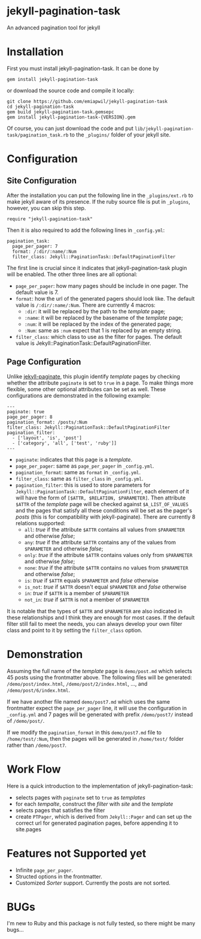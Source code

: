 jekyll-pagination-task
======================

An advanced pagination tool for jekyll

# Installation

First you must install jekyll-pagination-task. It can be done by 

~~~
gem install jekyll-pagination-task
~~~

or download the source code and compile it locally:

~~~
git clone https://github.com/emiapwil/jekyll-pagination-task
cd jekyll-pagination-task
gem build jekyll-pagination-task.gemsepc
gem install jekyll-pagination-task-{VERSION}.gem
~~~

Of course, you can just download the code and put
`lib/jekyll-pagination-task/pagination_task.rb` to the `_plugins/` folder of
your jekyll site.

# Configuration

## Site Configuration

After the installation you can put the following line in the `_plugins/ext.rb`
to make jekyll aware of its presence. If the ruby source file is put in
`_plugins`, however, you can skip this step.

~~~
require "jekyll-pagination-task"
~~~

Then it is also required to add the following lines in `_config.yml`:

~~~
pagination_task:
  page_per_pager: 7
  format: /:dir/:name/:Num
  filter_class: Jekyll::PaginationTask::DefaultPaginationFilter
~~~

The first line is crucial since it indicates that jekyll-pagination-task plugin
will be enabled. The other three lines are all optional:

- `page_per_pager`: how many pages should be include in one pager. The default
  value is 7.
- `format`: how the url of the generated pagers should look like. The default
  value is `/:dir/:name/:Num`. There are currently 4 macros:
  - `:dir`: it will be replaced by the path to the *template* page;
  - `:name`: it will be replaced by the basename of the *template* page;
  - `:num`: it will be replaced by the index of the generated page;
  - `:Num`: same as `:num` expect that 1 is replaced by an empty string.
- `filter_class`: which class to use as the filter for pages. The default value
  is Jekyll::PaginationTask::DefaultPaginationFilter.

## Page Configuration

Unlike [jekyll-paginate][jekyll-paginate], this plugin identify *template* pages
by checking whether the attribute `paginate` is set to `true` in a page. To make
things more flexible, some other optional attributes can be set as well. These
configurations are demonstrated in the following example:

[jekyll-paginate]: https://github.com/jekyll/jekyll-paginate

~~~
---
paginate: true
page_per_pager: 8
pagination_format: /posts/:Num
filter_class: Jekyll::PaginationTask::DefaultPaginationFilter
pagination_filter:
  - ['layout', 'is', 'post']
  - ['category', 'all', ['test', 'ruby']]
---
~~~

- `paginate`: indicates that this page is a *template*.
- `page_per_pager`: same as `page_per_pager` in `_config.yml`.
- `pagination_format`: same as `format` in `_config.yml`.
- `filter_class`: same as `filter_class` in `_config.yml`.
- `pagination_filter`: this is used to store parameters for
  `Jekyll::PaginationTask::DefaultPaginationFilter`, each element of it will
  have the form of `[$ATTR, $RELATION, $PARAMETER]`. Then attribute
  `$ATTR` of the *template* page will be checked against `$A_LIST_OF_VALUES` and
  the pages that satisfy all these conditions will be set as the pager's *posts*
  (this is for compatibility with jekyll-paginate). There are currently 8
  relations supported:
  - `all`: *true* if the attribute `$ATTR` contains all values from `$PARAMETER`
    and otherwise *false*;
  - `any`: *true* if the attribute `$ATTR` contains any of the values from
    `$PARAMETER` and otherwise *false*;
  - `only`: *true* if the attribute `$ATTR` contains values only from
    `$PARAMETER` and otherwise *false*;
  - `none`: *true* if the attribute `$ATTR` contains no values from
    `$PARAMETER` and otherwise *false*;
  - `is`: *true* if `$ATTR` equals `$PARAMETER` and *false* otherwise
  - `is_not`: *true* if `$ATTR` doesn't equal `$PARAMETER` and *false* otherwise
  - `in`: *true* if `$ATTR` is a member of `$PARAMETER`
  - `not_in`: *true* if `$ATTR` is not a member of `$PARAMETER` 

It is notable that the types of `$ATTR` and `$PARAMETER` are also indicated in
these relationships and I think they are enough for most cases. If the default
filter still fail to meet the needs, you can always develop your own filter
class and point to it by setting the `filter_class` option.

# Demonstration

Assuming the full name of the *template* page is `demo/post.md` which selects 45
posts using the frontmatter above. The following files will be generated:
`/demo/post/index.html`, `/demo/post/2/index.html`, ..., and
`/demo/post/6/index.html`.

If we have another file named `demo/post7.md` which uses the same frontmatter
expect the `page_per_pager` line, it will use the configuration in `_config.yml`
and 7 pages will be generated with prefix `/demo/post7/` instead of
`/demo/post/`.

If we modify the `pagination_format` in this `demo/post7.md` file to
`/home/test/:Num`, then the pages will be generated in `/home/test/` folder
rather than `/demo/post7`.

# Work Flow

Here is a quick introduction to the implementation of jekyll-pagination-task:

- selects pages with `paginate` set to `true` as *templates*
- for each *tempalte*, construct the *filter* with *site* and the *template*
- selects pages that satisfies the filter
- create `PTPager`, which is derived from `Jekyll::Pager` and can set up the
  correct url for generated pagination pages, before appending it to site.pages

# Features not Supported yet

- Infinite `page_per_pager`.
- Structed options in the frontmatter.
- Customized *Sorter* support. Currently the posts are not sorted.

# BUGs

I'm new to Ruby and this package is not fully tested, so there might be many
bugs...
